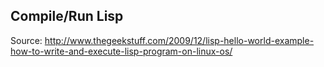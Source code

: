 ## Compile/Run Lisp

Source: http://www.thegeekstuff.com/2009/12/lisp-hello-world-example-how-to-write-and-execute-lisp-program-on-linux-os/
